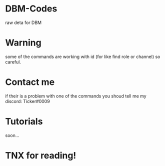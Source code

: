 # DBM-Codes
raw deta for DBM

# Warning
some of the commands are working with id (for like find role or channel) so careful.
# Contact me 
if their is a problem with one of the commands you shoud tell me my discord: Ticker#0009 
# Tutorials 
soon...
# TNX for reading! 


